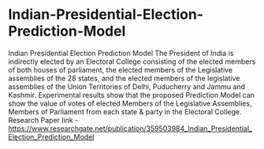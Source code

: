 # Indian-Presidential-Election-Prediction-Model
Indian Presidential Election Prediction Model
The President of India is indirectly elected by an Electoral College consisting of the elected members of
both houses of parliament, the elected members of the Legislative assemblies of the 28 states, and the elected members of
the legislative assemblies of the Union Territories of Delhi, Puducherry and Jammu and Kashmir. Experimental results
show that the proposed Prediction Model can show the value of votes of elected Members of the Legislative Assemblies,
Members of Parliament from each state & party in the Electoral College.
Research Paper link - https://www.researchgate.net/publication/359503984_Indian_Presidential_Election_Prediction_Model 
